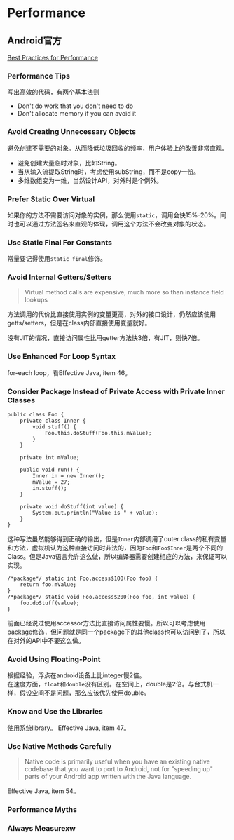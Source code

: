 # Performance
## Android官方
[Best Practices for Performance](https://developer.android.com/training/best-performance.html)

### Performance Tips
写出高效的代码，有两个基本法则

* Don't do work that you don't need to do
* Don't allocate memory if you can avoid it

### Avoid Creating Unnecessary Objects
避免创建不需要的对象。从而降低垃圾回收的频率，用户体验上的改善非常直观。

* 避免创建大量临时对象，比如String。
* 当从输入流提取String时，考虑使用subString，而不是copy一份。
* 多维数组变为一维，当然设计API，对外时是个例外。

### Prefer Static Over Virtual
如果你的方法不需要访问对象的实例，那么使用`static`，调用会快15%-20%。同时也可以通过方法签名来直观的体现，调用这个方法不会改变对象的状态。

### Use Static Final For Constants
常量要记得使用`static final`修饰。

### Avoid Internal Getters/Setters
> Virtual method calls are expensive, much more so than instance field lookups

方法调用的代价比直接使用实例的变量更高，对外的接口设计，仍然应该使用getts/setters，但是在class内部直接使用变量就好。

没有JIT的情况，直接访问属性比用getter方法快3倍，有JIT，则快7倍。

### Use Enhanced For Loop Syntax
for-each loop，看Effective Java, item 46。

### Consider Package Instead of Private Access with Private Inner Classes
```
public class Foo {
    private class Inner {
        void stuff() {
            Foo.this.doStuff(Foo.this.mValue);
        }
    }

    private int mValue;

    public void run() {
        Inner in = new Inner();
        mValue = 27;
        in.stuff();
    }

    private void doStuff(int value) {
        System.out.println("Value is " + value);
    }
}
```
这种写法虽然能够得到正确的输出，但是`Inner`内部调用了outer class的私有变量和方法，虚拟机认为这种直接访问时非法的，因为`Foo`和`Foo$Inner`是两个不同的Class。但是Java语言允许这么做，所以编译器需要创建相应的方法，来保证可以实现。

```
/*package*/ static int Foo.access$100(Foo foo) {
    return foo.mValue;
}
/*package*/ static void Foo.access$200(Foo foo, int value) {
    foo.doStuff(value);
}
```
前面已经说过使用accessor方法比直接访问属性要慢。所以可以考虑使用package修饰，但问题就是同一个package下的其他class也可以访问到了，所以在对外的API中不要这么做。

### Avoid Using Floating-Point
根据经验，浮点在android设备上比integer慢2倍。  
在速度方面，`float`和`double`没有区别。在空间上，double是2倍。与台式机一样，假设空间不是问题，那么应该优先使用double。  

### Know and Use the Libraries
使用系统library。
Effective Java, item 47。

### Use Native Methods Carefully
>Native code is primarily useful when you have an existing native codebase that you want to port to Android, not for "speeding up" parts of your Android app written with the Java language.  

Effective Java, item 54。

### Performance Myths

### Always Measurexw